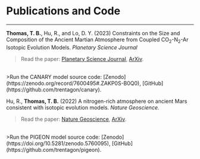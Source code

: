 # Publications and Code

-------------------------

**Thomas, T. B.**, Hu, R., and Lo, D. Y. (2023) Constraints on the Size and Composition of the Ancient Martian Atmosphere from Coupled CO<sub>2</sub>-N<sub>2</sub>-Ar Isotopic Evolution Models. *Planetary Science Journal*

>Read the paper: [Planetary Science Journal](https://doi.org/10.3847/PSJ/acb924), [ArXiv](https://arxiv.org/abs/2302.04241).
<br />
>Run the CANARY model source code: [Zenodo](https://zenodo.org/record/7600495#.ZAKP0S-B0Q0), [GitHub](https://github.com/trentagon/canary).

Hu, R., **Thomas, T. B.** (2022) A nitrogen-rich atmosphere on ancient Mars consistent with isotopic evolution models. *Nature Geoscience.*
>Read the paper: [Nature Geoscience](https://www.nature.com/articles/s41561-021-00886-y), [ArXiv](https://arxiv.org/abs/2202.04825).
<br />
>Run the PIGEON model source code: [Zenodo](https://doi.org/10.5281/zenodo.5760095), [GitHub](https://github.com/trentagon/pigeon).

